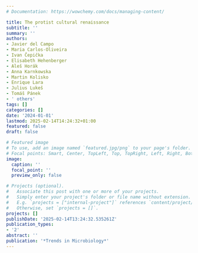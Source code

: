 ```yaml
---
# Documentation: https://wowchemy.com/docs/managing-content/

title: The protist cultural renaissance
subtitle: ''
summary: ''
authors:
- Javier del Campo
- Maria Carlos-Oliveira
- Ivan Čepička
- Elisabeth Hehenberger
- Aleš Horák
- Anna Karnkowska
- Martin Kolisko
- Enrique Lara
- Julius Lukeš
- Tomáš Pánek
- ' others'
tags: []
categories: []
date: '2024-01-01'
lastmod: 2025-02-14T14:24:32+01:00
featured: false
draft: false

# Featured image
# To use, add an image named `featured.jpg/png` to your page's folder.
# Focal points: Smart, Center, TopLeft, Top, TopRight, Left, Right, BottomLeft, Bottom, BottomRight.
image:
  caption: ''
  focal_point: ''
  preview_only: false

# Projects (optional).
#   Associate this post with one or more of your projects.
#   Simply enter your project's folder or file name without extension.
#   E.g. `projects = ["internal-project"]` references `content/project/deep-learning/index.md`.
#   Otherwise, set `projects = []`.
projects: []
publishDate: '2025-02-14T13:24:32.535261Z'
publication_types:
- '2'
abstract: ''
publication: '*Trends in Microbiology*'
---
```

